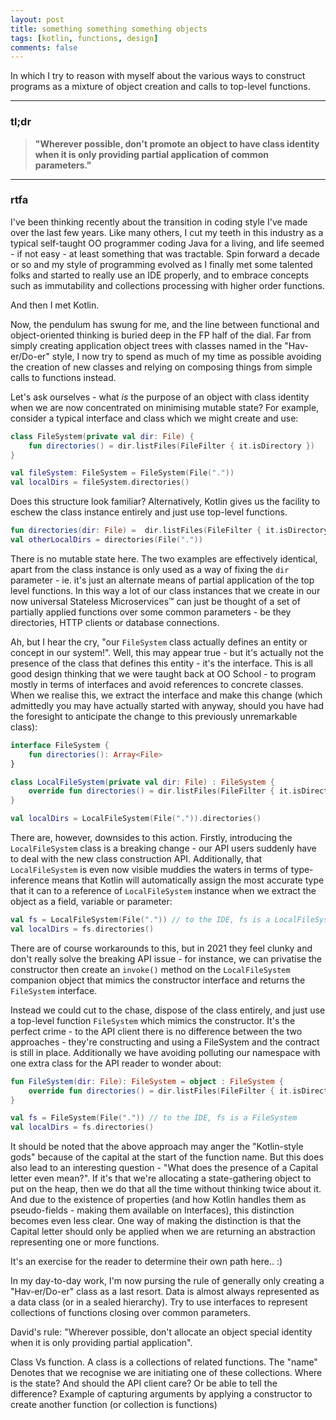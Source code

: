 ```yaml
---
layout: post 
title: something something something objects
tags: [kotlin, functions, design]
comments: false
---
```


In which I try to reason with myself about the various ways to construct programs as a mixture of object creation and calls to top-level functions.

<hr/>

### tl;dr
> **"Wherever possible, don't promote an object to have class identity when it is only providing partial application of common parameters."**

<hr/>

### rtfa

I've been thinking recently about the transition in coding style I've made over the last few years. Like many others, I cut my teeth in this industry as a typical self-taught OO programmer coding Java for a living, and life seemed - if not easy - at least something that was tractable. Spin forward a decade or so and my style of programming evolved as I finally met some talented folks and started to really use an IDE properly, and to embrace concepts such as immutability and collections processing with higher order functions.

And then I met Kotlin.

Now, the pendulum has swung for me, and the line between functional and object-oriented thinking is buried deep in the FP half of the dial. Far from simply creating application object trees with classes named in the "Hav-er/Do-er" style, I now try to spend as much of my time as possible avoiding the creation of new classes and relying on composing things from simple calls to functions instead.

Let's ask ourselves - what *is* the purpose of an object with class identity when we are now concentrated on minimising mutable state? For example, consider a typical interface and class which we might create and use:

```kotlin
class FileSystem(private val dir: File) {
    fun directories() = dir.listFiles(FileFilter { it.isDirectory })
}

val fileSystem: FileSystem = FileSystem(File("."))
val localDirs = fileSystem.directories()
```

Does this structure look familiar? Alternatively, Kotlin gives us the facility to eschew the class instance entirely and just use top-level functions.

```kotlin
fun directories(dir: File) =  dir.listFiles(FileFilter { it.isDirectory })
val otherLocalDirs = directories(File("."))
```

There is no mutable state here. The two examples are effectively identical, apart from the class instance is only used as a way of fixing the `dir` parameter - ie. it's just an alternate means of partial application of the top level functions. In this way a lot of our class instances that we create in our now universal Stateless Microservices™ can just be thought of a set of partially applied functions over some common parameters - be they directories, HTTP clients or database connections. 

Ah, but I hear the cry, "our `FileSystem` class actually defines an entity or concept in our system!". Well, this may appear true - but it's actually not the presence of the class that defines this entity - it's the interface. This is all good design thinking that we were taught back at OO School - to program mostly in terms of interfaces and avoid references to concrete classes. When we realise this, we extract the interface and make this change (which admittedly you may have actually started with anyway, should you have had the foresight to anticipate the change to this previously unremarkable class):

```kotlin
interface FileSystem {
    fun directories(): Array<File>
}

class LocalFileSystem(private val dir: File) : FileSystem {
    override fun directories() = dir.listFiles(FileFilter { it.isDirectory })
}

val localDirs = LocalFileSystem(File(".")).directories()
```

There are, however, downsides to this action. Firstly, introducing the `LocalFileSystem` class is a breaking change - our API users suddenly have to deal with the new class construction API. Additionally, that `LocalFileSystem` is even now visible muddies the waters in terms of type-inference means that Kotlin will automatically assign the most accurate type that it can to a reference of `LocalFileSystem` instance when we extract the object as a field, variable or parameter:

```kotlin
val fs = LocalFileSystem(File(".")) // to the IDE, fs is a LocalFileSystem
val localDirs = fs.directories()
```

There are of course workarounds to this, but in 2021 they feel clunky and don't really solve the breaking API issue - for instance, we can privatise the constructor then create an `invoke()` method on the `LocalFileSystem` companion object that mimics the constructor interface and returns the `FileSystem` interface.

Instead we could cut to the chase, dispose of the class entirely, and just use a top-level function `FileSystem` which mimics the constructor. It's the perfect crime - to the API client there is no difference between the two approaches - they're constructing and using a FileSystem and the contract is still in place. Additionally we have avoiding polluting our namespace with one extra class for the API reader to wonder about:

```kotlin
fun FileSystem(dir: File): FileSystem = object : FileSystem {
    override fun directories() = dir.listFiles(FileFilter { it.isDirectory })
}

val fs = FileSystem(File(".")) // to the IDE, fs is a FileSystem
val localDirs = fs.directories()
```

It should be noted that the above approach may anger the "Kotlin-style gods" because of the capital at the start of the function name. But this does also lead to an interesting question - "What does the presence of a Capital letter even mean?". If it's that we're allocating a state-gathering object to put on the heap, then we do that all the time without thinking twice about it. And due to the existence of properties (and how Kotlin handles them as pseudo-fields - making them available on Interfaces), this distinction becomes even less clear. One way of making the distinction is that the Capital letter should only be applied when we are returning an abstraction representing one or more functions.

It's an exercise for the reader to determine their own path here.. :) 

In my day-to-day work, I'm now pursing the rule of generally only creating a "Hav-er/Do-er" class as a last resort. Data is almost always represented as a data class (or in a sealed hierarchy). Try to use interfaces to represent collections of functions closing over common parameters.

David's rule: "Wherever possible, don't allocate an object special identity when it is only providing partial application".

Class Vs function.
A class is a collections of related functions. The "name" Denotes that we recognise we are initiating one of these collections.
Where is the state? And should the API client care? Or be able to tell the difference?
Example of capturing arguments by applying a constructor to create another function (or collection is functions)
